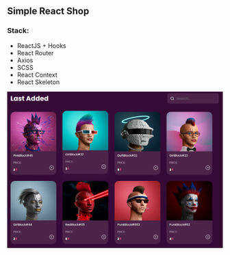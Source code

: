 ## Simple React Shop

### Stack:

+ ReactJS + Hooks
+ React Router
+ Axios
+ SCSS
+ React Context
+ React Skeleton

![Screenshot](screen.PNG)
